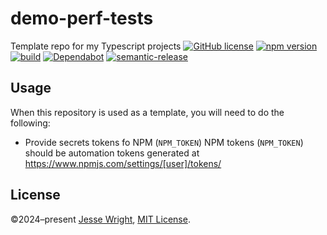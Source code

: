 # demo-perf-tests
Template repo for my Typescript projects
[![GitHub license](https://img.shields.io/github/license/jeswr/demo-perf-tests.svg)](https://github.com/jeswr/demo-perf-tests/blob/master/LICENSE)
[![npm version](https://img.shields.io/npm/v/@jeswr/demo-perf-tests.svg)](https://www.npmjs.com/package/@jeswr/demo-perf-tests)
[![build](https://img.shields.io/github/actions/workflow/status/jeswr/demo-perf-tests/nodejs.yml?branch=main)](https://github.com/jeswr/demo-perf-tests/tree/main/)
[![Dependabot](https://badgen.net/badge/Dependabot/enabled/green?icon=dependabot)](https://dependabot.com/)
[![semantic-release](https://img.shields.io/badge/%20%20%F0%9F%93%A6%F0%9F%9A%80-semantic--release-e10079.svg)](https://github.com/semantic-release/semantic-release)

## Usage
When this repository is used as a template, you will need to do the following:
 - Provide secrets tokens fo NPM (`NPM_TOKEN`)
   NPM tokens (`NPM_TOKEN`) should be automation tokens generated at https://www.npmjs.com/settings/[user]/tokens/

## License
©2024–present
[Jesse Wright](https://github.com/jeswr),
[MIT License](https://github.com/jeswr/demo-perf-tests/blob/master/LICENSE).

